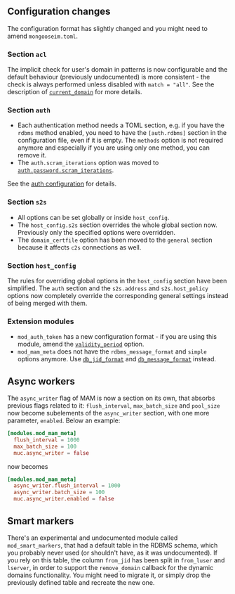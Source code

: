 ## Configuration changes

The configuration format has slightly changed and you might need to amend `mongooseim.toml`.

### Section `acl`

The implicit check for user's domain in patterns is now configurable and the default behaviour (previously undocumented) is more consistent - the check is always performed unless disabled with `match = "all"`.
See the description of [`current_domain`](../configuration/acl.md#aclmatch) for more details.

### Section `auth`

* Each authentication method needs a TOML section, e.g. if you have the `rdbms` method enabled, you need to have the `[auth.rdbms]` section in the configuration file, even if it is empty. The `methods` option is not required anymore and especially if you are using only one method, you can remove it.
* The `auth.scram_iterations` option was moved to [`auth.password.scram_iterations`](../configuration/auth.md#authpasswordscram_iterations).

See the [auth configuration](../configuration/auth.md) for details.

### Section `s2s`

* All options can be set globally or inside `host_config`.
* The `host_config.s2s` section overrides the whole global section now. Previously only the specified options were overridden.
* The `domain_certfile` option has been moved to the `general` section because it affects `c2s` connections as well.

### Section `host_config`

The rules for overriding global options in the `host_config` section have been simplified. The `auth` section and the `s2s.address` and `s2s.host_policy` options now completely override the corresponding general settings instead of being merged with them.

### Extension modules

* `mod_auth_token` has a new configuration format - if you are using this module, amend the [`validity_period`](../modules/mod_auth_token.md#modulesmod_auth_tokenvalidity_period) option.
* `mod_mam_meta` does not have the `rdbms_message_format` and `simple` options anymore. Use [`db_jid_format`](../modules/mod_mam.md#modulesmod_mam_metadb_jid_format) and [`db_message_format`](../modules/mod_mam.md#modulesmod_mam_metadb_message_format) instead.

## Async workers

The `async_writer` flag of MAM is now a section on its own, that absorbs previous flags related to it: `flush_interval`, `max_batch_size` and `pool_size` now become subelements of the `async_writer` section, with one more parameter, `enabled`. Below an example:

```toml
[modules.mod_mam_meta]
  flush_interval = 1000
  max_batch_size = 100
  muc.async_writer = false
```
now becomes
```toml
[modules.mod_mam_meta]
  async_writer.flush_interval = 1000
  async_writer.batch_size = 100
  muc.async_writer.enabled = false
```

## Smart markers
There's an experimental and undocumented module called `mod_smart_markers`, that had a default table in the RDBMS schema, which you probably never used (or shouldn't have, as it was undocumented). If you rely on this table, the column `from_jid` has been split in `from_luser` and `lserver`, in order to support the `remove_domain` callback for the dynamic domains functionality. You might need to migrate it, or simply drop the previously defined table and recreate the new one.
